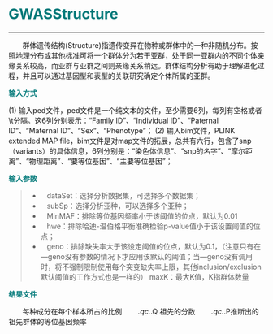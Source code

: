 # <font color="#007979">GWASStructure</font>


---

&#160; &#160; &#160; &#160;群体遗传结构(Structure)指遗传变异在物种或群体中的一种非随机分布。按照地理分布或其他标准可将一个群体分为若干亚群，处于同一亚群内的不同个体亲缘关系较高，而亚群与亚群之间则亲缘关系稍远。群体结构分析有助于理解进化过程，并且可以通过基因型和表型的关联研究确定个体所属的亚群。

**<font color="#007979">输入方式</font>**

(1) 输入ped文件，ped文件是一个纯文本的文件，至少需要6列，每列有空格或者\t分隔。这6列分别表示：“Family ID”、“Individual ID”、“Paternal ID”、“Maternal ID”、“Sex”、“Phenotype”；
(2) 输入bim文件，PLINK extended MAP file，bim文件是对map文件的拓展，总共有六行，包含了snp（variants）的具体信息，6列分别是：“染色体信息”、“snp的名字”、“摩尔距离”、“物理距离”、“要等位基因”、“主要等位基因”；

**<font color="#007979">输入参数</font>**

> * &#160; &#160;<label id='dataset'>dataSet：</label>选择分析数据集，可选择多个数据集；
> * &#160; &#160;<label id='subSp'>subSp：</label>选择分析亚种，可以选择多个亚种；
> * &#160; &#160;<label id='minMAF'>MinMAF：</label>排除等位基因频率小于该阈值的位点，默认为0.01
> * &#160; &#160;<label id='hwe'>hwe：</label>排除哈迪-温伯格平衡准确检验p-value值小于该设置阈值的位点；
> * &#160; &#160;<label id='geno'>geno：</label>排除缺失率大于该设定阈值的位点，默认为0.1，（注意只有在—geno没有参数的情况下才应用该默认的阈值；当—geno没有调用时，将不强制限制使用每个突变缺失率上限，其他inclusion/exclusion默认阈值的工作方式也是一样的）
maxK：最大K值，K指群体数量

**<font color="#007979">结果文件</font>**

&#160; &#160; &#160; &#160;每种成分在每个样本所占的比例
&#160; &#160; &#160; &#160;*.qc.*.Q   祖先的分数
&#160; &#160; &#160; &#160;*.qc.*.P推断出的祖先群体的等位基因频率